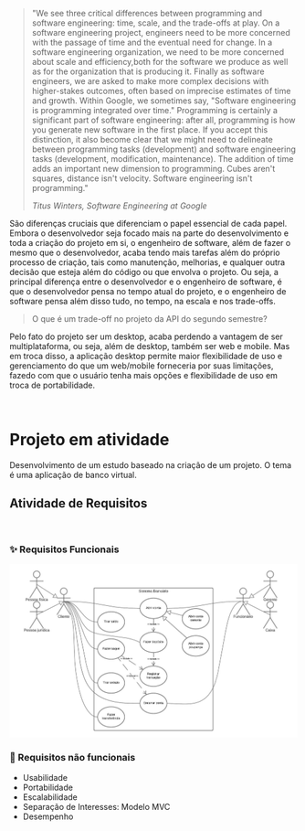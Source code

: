 > "We see three critical differences between programming and software engineering: time, scale, and the trade-offs at play. On a software engineering project, engineers need to be more concerned with the passage of time and the eventual need for change. In a software engineering organization, we need to be more concerned about scale and efficiency,both for the software we produce as well as for the organization that is producing it. Finally as software engineers, we are asked to make more complex decisions with higher-stakes outcomes, often based on imprecise estimates of time and growth. Within Google, we sometimes say, "Software engineering is programming integrated over time." Programming is certainly a significant part of software engineering: after all, programming is how you generate new software in the first place. If you accept this distinction, it also become clear that we might need to delineate between programming tasks (development) and software engineering tasks (development, modification, maintenance). The addition of time adds an important new dimension to programming. Cubes aren't squares, distance isn't velocity. Software engineering isn't programming."
>
> *Titus Winters, Software Engineering at Google*

São diferenças cruciais que diferenciam o papel essencial de cada papel. Embora o desenvolvedor seja focado mais na parte do desenvolvimento e toda a criação do projeto em si, o engenheiro de software, além de fazer o mesmo que o desenvolvedor, acaba tendo mais tarefas além do próprio processo de criação, tais como manutenção, melhorias, e qualquer outra decisão que esteja além do código ou que envolva o projeto. Ou seja, a principal diferença entre o desenvolvedor e o engenheiro de software, é que o desenvolvedor pensa no tempo atual do projeto, e o engenheiro de software pensa além disso tudo, no tempo, na escala e nos trade-offs.

> O que é um trade-off no projeto da API do segundo semestre?

Pelo fato do projeto ser um desktop, acaba perdendo a vantagem de ser multiplataforma, ou seja, além de desktop, também ser web e mobile. Mas em troca disso, a aplicação desktop permite maior flexibilidade de uso e gerenciamento do que um web/mobile forneceria por suas limitações, fazedo com que o usuário tenha mais opções e flexibilidade de uso em troca de portabilidade.

<br>

# Projeto em atividade
Desenvolvimento de um estudo baseado na criação de um projeto. O tema é uma aplicação de banco virtual.

## Atividade de Requisitos

<br>

### :sparkles: Requisitos Funcionais

![Caso de uso [Sistema Bancário]](/readme/Caso%20de%20uso%20%5BSistema%20Banc%C3%A1rio%5D%20-%20P%C3%A1gina%201.jpeg)

### :dart: Requisitos não funcionais

- Usabilidade
- Portabilidade
- Escalabilidade
- Separação de Interesses: Modelo MVC
- Desempenho
